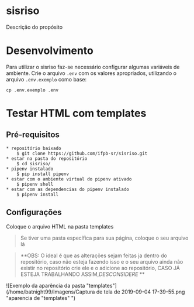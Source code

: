 # sisriso

Descrição do propósito

# Desenvolvimento


Para utilizar o sisriso faz-se necessário configurar algumas variáveis de ambiente. Crie o arquivo `.env` com os valores apropriados, utilizando o arquivo `.env.exemplo` como base:

    cp .env.exemplo .env
    

# Testar HTML com templates

## Pré-requisitos
    * repositório baixado
        $ git clone https://github.com/ifpb-sr/sisriso.git
    * estar na pasta do repositório
        $ cd sisriso/
    * pipenv instalado
        $ pip install pipenv
    * estar com o ambiente virtual do pipenv ativado
        $ pipenv shell
    * estar com as dependencias do pipenv instalado
        $ pipenv install
    
## Configurações
Coloque o arquivo HTML na pasta templates

> Se tiver uma pasta específica para sua página, coloque o seu arquivo lá

> **OBS: O ideal é que as alterações sejam feitas ja dentro do repositório, caso não esteja fazendo isso e o seu arquivo ainda não existir no repositório crie ele e o adicione ao repositório, CASO JÁ ESTEJA TRABALHANDO ASSIM,*DESCONSIDERE* **

![Exemplo da aparência da pasta "templates"](/home/batnight99/Imagens/Captura de tela de 2019-09-04 17-39-55.png "aparencia de \"templates\" ")
